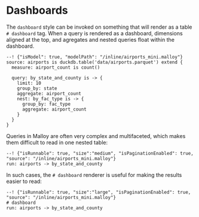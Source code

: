 # Dashboards

The `dashboard` style can be invoked on something that will render as a table `# dashboard` tag. When a query is rendered as a dashboard, dimensions aligned at the top, and agregates and nested queries float within the dashboard.

```malloy
--! {"isModel": true, "modelPath": "/inline/airports_mini.malloy"}
source: airports is duckdb.table('data/airports.parquet') extend {
  measure: airport_count is count()

  query: by_state_and_county is -> {
    limit: 10
    group_by: state
    aggregate: airport_count
    nest: by_fac_type is -> {
      group_by: fac_type
      aggregate: airport_count
    }
  }
}
```

Queries in Malloy are often very complex and multifaceted, which makes them difficult to read in one nested table:

```malloy
--! {"isRunnable": true, "size":"medium", "isPaginationEnabled": true, "source": "/inline/airports_mini.malloy"}
run: airports -> by_state_and_county
```

In such cases, the `# dashboard` renderer is useful for making the results easier to read:

```malloy
--! {"isRunnable": true, "size":"large", "isPaginationEnabled": true, "source": "/inline/airports_mini.malloy"}
# dashboard
run: airports -> by_state_and_county
```

